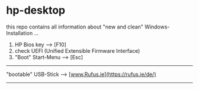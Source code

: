 # hp-desktop

this repo contains all information about
"new and clean" Windows-Installation ...

1. HP Bios key -->  [F10]
2. check UEFI (Unified Extensible Firmware Interface)
3. "Boot" Start-Menu -->  [Esc]

----
"bootable" USB-Stick  -->  [www.Rufus.ie](https://rufus.ie/de/)


----
